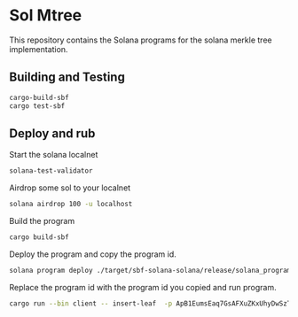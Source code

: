 # Sol Mtree

  This repository contains the Solana programs for the solana merkle tree implementation.

## Building and Testing

  ```sh
  cargo-build-sbf
  cargo test-sbf
  ```
  
## Deploy and rub

Start the solana localnet

```sh
solana-test-validator
```

Airdrop some sol to your localnet
```sh
solana airdrop 100 -u localhost
```

Build the program

```sh
cargo build-sbf
```

Deploy the program and copy the program id.

```sh
solana program deploy ./target/sbf-solana-solana/release/solana_program_mtree.so
```
  
Replace the program id with the program id you copied and run program.
```sh
cargo run --bin client -- insert-leaf  -p ApB1EumsEaq7GsAFXuZKxUhyDwSzT9NfYqwpSfDg8zUc "hello world"
```